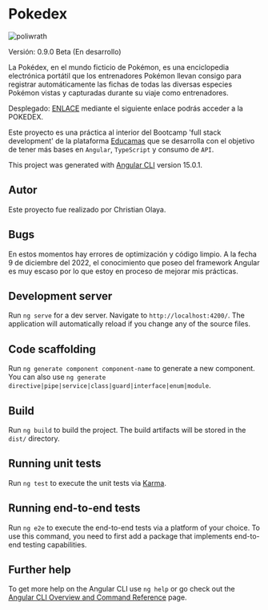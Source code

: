 # Pokedex

![poliwrath](https://projectpokemon.org/images/normal-sprite/poliwrath.gif)

Versión: 0.9.0 Beta (En desarrollo)

La Pokédex, en el mundo ficticio de Pokémon, es una enciclopedia electrónica portátil que los entrenadores Pokémon llevan consigo para registrar automáticamente las fichas de todas las diversas especies Pokémon vistas y capturadas durante su viaje como entrenadores.

Desplegado: [ENLACE](https://olayita15.github.io/Pokedex/) mediante el siguiente enlace podrás acceder a la POKEDEX.

Este proyecto es una práctica al interior del Bootcamp 'full stack development' de la plataforma [Educamas](https://educamas.com.co/) que se desarrolla con el objetivo de tener más bases en `Angular`, `TypeScript` y consumo de `API`. 

This project was generated with [Angular CLI](https://github.com/angular/angular-cli) version 15.0.1.

## Autor

Este proyecto fue realizado por Christian Olaya.

## Bugs

En estos momentos hay errores de optimización y código limpio. A la fecha 9 de diciembre del 2022, el conocimiento que poseo del framework Angular es muy escaso por lo que estoy en proceso de mejorar mis prácticas.

## Development server

Run `ng serve` for a dev server. Navigate to `http://localhost:4200/`. The application will automatically reload if you change any of the source files.

## Code scaffolding

Run `ng generate component component-name` to generate a new component. You can also use `ng generate directive|pipe|service|class|guard|interface|enum|module`.

## Build

Run `ng build` to build the project. The build artifacts will be stored in the `dist/` directory.

## Running unit tests

Run `ng test` to execute the unit tests via [Karma](https://karma-runner.github.io).

## Running end-to-end tests

Run `ng e2e` to execute the end-to-end tests via a platform of your choice. To use this command, you need to first add a package that implements end-to-end testing capabilities.

## Further help

To get more help on the Angular CLI use `ng help` or go check out the [Angular CLI Overview and Command Reference](https://angular.io/cli) page.
